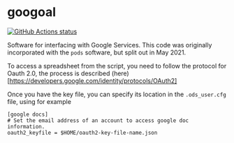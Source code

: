 googoal
===

<p align="left">
  <a href="https://github.com/lawrennd/googoal"><img alt="GitHub Actions status" src="https://github.com/lawrennd/googoal/workflows/code-tests/badge.svg"></a>
</p>

Software for interfacing with Google Services. This code was originally incorporated with the `pods` software, but split out in May 2021.


To access a spreadsheet from the script, you need to follow the
protocol for Oauth 2.0, the process is described (here)[https://developers.google.com/identity/protocols/OAuth2]

Once you have the key file, you can specify its location in the
`.ods_user.cfg` file, using for example

```
[google docs]
# Set the email address of an account to access google doc information.
oauth2_keyfile = $HOME/oauth2-key-file-name.json
```
